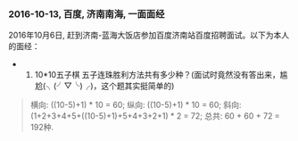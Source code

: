### 2016-10-13, 百度, 济南南海, 一面面经
 2016年10月6日, 赶到济南-蓝海大饭店参加百度济南站百度招聘面试。以下为本人的面经：
* 1. 10*10五子棋 五子连珠胜利方法共有多少种？(面试时竟然没有答出来，尴尬(╮(╯▽╰)╭)，这个题其实挺简单的)
>横向: ((10-5)+1) * 10 = 60; 
>纵向: ((10-5)+1) * 10 = 60; 
>斜向: (1+2+3+4+5+((10-5)+1)+5+4+3+2+1) * 2 = 72; 
>总共: 60 + 60 + 72 = 192种. 
